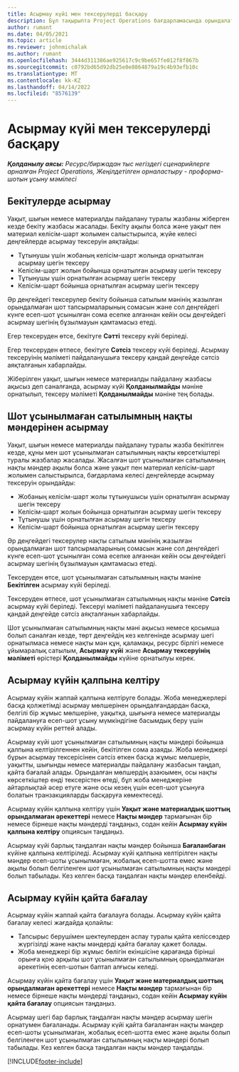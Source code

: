 ```yaml
---
title: Асырмау күйі мен тексерулерді басқару
description: Бұл тақырыпта Project Operations бағдарламасында орындалатын асырмау шегі тексерулері туралы ақпарат берілген.
author: rumant
ms.date: 04/05/2021
ms.topic: article
ms.reviewer: johnmichalak
ms.author: rumant
ms.openlocfilehash: 3444d311386ae925617c9c9be657fe012f8f867b
ms.sourcegitcommit: c0792bd65d92db25e0e8864879a19c4b93efb10c
ms.translationtype: MT
ms.contentlocale: kk-KZ
ms.lasthandoff: 04/14/2022
ms.locfileid: "8576139"
---
```

# <a name="manage-not-to-exceed-status-and-validations"></a>Асырмау күйі мен тексерулерді басқару 

_**Қолданылу аясы:** Ресурс/биржадан тыс негіздегі сценарийлерге арналған Project Operations, Жеңілдетілген орналастыру - проформа-шотын ұсыну мәмілесі_

## <a name="not-to-exceed-on-approvals"></a>Бекітулерде асырмау

Уақыт, шығын немесе материалды пайдалану туралы жазбаны жіберген кезде бекіту жазбасы жасалады. Бекіту ақылы болса және уақыт пен материал келісім-шарт жолымен салыстырылса, жүйе келесі деңгейлерде асырмау тексеруін аяқтайды:

  - Тұтынушы үшін жобаның келісім-шарт жолында орнатылған асырмау шегін тексеру
  - Келісім-шарт жолын бойынша орнатылған асырмау шегін тексеру
  - Тұтынушы үшін орнатылған асырмау шегін тексеру
  - Келісім-шарт бойынша орнатылған асырмау шегін тексеру

Әр деңгейдегі тексерулер бекіту бойынша сатылым мәнінің жазылған орындалмаған шот тапсырмаларының сомасын және сол деңгейдегі күнге есеп-шот ұсынылған сома есепке алғаннан кейін осы деңгейдегі асырмау шегінің бұзылмауын қамтамасыз етеді.

Егер тексеруден өтсе, бекітуге **Сәтті** тексеру күйі беріледі.

Егер тексеруден өтпесе, бекітуге **Сәтсіз** тексеру күйі беріледі. Асырмау тексеруінің мәліметі пайдаланушыға тексеру қандай деңгейде сәтсіз аяқталғанын хабарлайды.

Жіберілген уақыт, шығын немесе материалды пайдалану жазбасы ақысыз деп саналғанда, асырмау күйі **Қолданылмайды** мәніне орнатылып, тексеру мәліметі **Қолданылмайды** мәніне тең болады.

## <a name="not-to-exceed-on-unbilled-sales-actuals"></a>Шот ұсынылмаған сатылымның нақты мәндерінен асырмау

Уақыт, шығын немесе материалды пайдалану туралы жазба бекітілген кезде, құны мен  шот ұсынылмаған сатылымның нақты көрсеткіштері туралы жазбалар жасалады. Жасалған шот ұсынылмаған сатылымның нақты мәндер ақылы болса және уақыт пен материал келісім-шарт жолымен салыстырылса, бағдарлама келесі деңгейлерде асырмау тексеруін орындайды:

  - Жобаның келісім-шарт жолы тұтынушысы үшін орнатылған асырмау шегін тексеру
  - Келісім-шарт жолын бойынша орнатылған асырмау шегін тексеру
  - Тұтынушы үшін орнатылған асырмау шегін тексеру
  - Келісім-шарт бойынша орнатылған асырмау шегін тексеру

Әр деңгейдегі тексерулер нақты сатылым мәнінің жазылған орындалмаған шот тапсырмаларының сомасын және сол деңгейдегі күнге есеп-шот ұсынылған сома есепке алғаннан кейін осы деңгейдегі асырмау шегінің бұзылмауын қамтамасыз етеді.

Тексеруден өтсе, шот ұсынылмаған сатылымның нақты мәніне **Бекітілген** асырмау күйі беріледі.

Тексеруден өтпесе, шот ұсынылмаған сатылымның нақты мәніне **Сәтсіз** асырмау күйі беріледі. Тексеруі мәліметі пайдаланушыға тексеру қандай деңгейде сәтсіз аяқталғанын хабарлайды.

Шот ұсынылмаған сатылымның нақты мәні ақысыз немесе қосымша болып саналған кезде, төрт деңгейдің кез келгенінде асырмау шегі орнатылмаса немесе нақты мән құн, қаламақы, ресурс бірлігі немесе ұйымаралық сатылым, **Асырмау күйі** және **Асырмау тексеруінің мәліметі** өрістері **Қолданылмайды** күйіне орнатылуы керек.

## <a name="reset-the-not-to-exceed-status"></a>Асырмау күйін қалпына келтіру

Асырмау күйін жаппай қалпына келтіруге болады. Жоба менеджерлері басқа қолжетімді асырмау мөлшерінен орындалғандардан басқа, белгілі бір жұмыс мөлшеріне, уақытқа, шығынға немесе материалды пайдалануға есеп-шот ұсыну мүмкіндігіне басымдық беру үшін асырмау күйін реттей алады.

Асырмау күйі шот ұсынылмаған сатылымның нақты мәндері бойынша қалпына келтірілгеннен кейін, бекітілген сома азаяды. Жоба менеджері бұрын асырмау тексерісінен сәтсіз өткен басқа жұмыс мөлшерін, уақытты, шығынды немесе материалды пайдалану жазбасын таңдап, қайта бағалай алады. Орындалған мөлшердің азаюымен, осы нақты көрсеткіштер енді тексерістен өтеді, бұл жоба менеджеріне айтарлықтай әсер етуге және осы кезең үшін есеп-шот ұсынуға болатын транзакцияларды басқаруға көмектеседі.

Асырмау күйін қалпына келтіру үшін **Уақыт және материалдық шоттың орындалмаған әрекеттері** немесе **Нақты мәндер** тармағынан бір немесе бірнеше нақты мәндерді таңдаңыз, содан кейін **Асырмау күйін қалпына келтіру** опциясын таңдаңыз.

Асырмау күйі барлық таңдалған нақты мәндер бойынша **Бағаланбаған** күйіне қалпына келтіріледі. Асырмау күйі қалпына келтірілген нақты мәндер есеп-шоты ұсынылмаған, жобалық есеп-шотта емес және ақылы болып белгіленген шот ұсынылмаған сатылымның нақты мәндері болып табылады. Кез келген басқа таңдалған нақты мәндер еленбейді.

## <a name="reevaluate-not-to-exceed-status"></a>Асырмау күйін қайта бағалау

Асырмау күйін жаппай қайта бағалауға болады. Асырмау күйін қайта бағалау келесі жағдайда қолайлы:

  - Тапсырыс берушімен шектеулерден аспау туралы қайта келіссөздер жүргізілді және нақты мәндерді қайта бағалау қажет болады.
  - Жоба менеджері бір жұмыс бөлігін екіншісіне қарағанда бірінші орынға қою арқылы шот ұсынылмаған сатылымның орындалмаған әрекетінің есеп-шотын баптап алғысы келеді.

Асырмау күйін қайта бағалау үшін **Уақыт және материалдық шоттың орындалмаған әрекеттері** немесе **Нақты мәндер** тармағынан бір немесе бірнеше нақты мәндерді таңдаңыз, содан кейін **Асырмау күйін қайта бағалау** опциясын таңдаңыз.

Асырмау шегі бар барлық таңдалған нақты мәндер асырмау шегін орнатумен бағаланады. Асырмау күйі қайта бағаланған нақты мәндер есеп-шоты ұсынылмаған, жобалық есеп-шотта емес және ақылы болып белгіленген шот ұсынылмаған сатылымның нақты мәндері болып табылады. Кез келген басқа таңдалған нақты мәндер таңдалды.


[!INCLUDE[footer-include](../../includes/footer-banner.md)]

